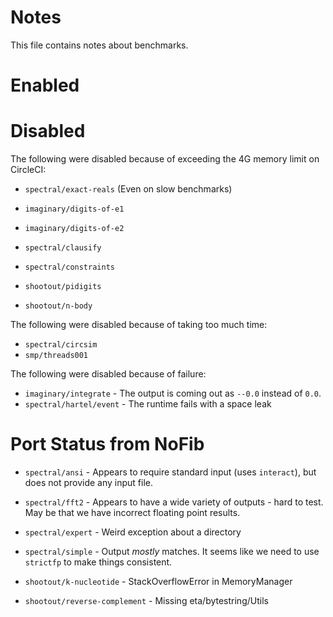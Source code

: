# Notes

This file contains notes about benchmarks.

# Enabled


# Disabled

The following were disabled because of exceeding the 4G memory limit on CircleCI:

- `spectral/exact-reals` (Even on slow benchmarks)

- `imaginary/digits-of-e1`
- `imaginary/digits-of-e2`
- `spectral/clausify`
- `spectral/constraints`
- `shootout/pidigits`
- `shootout/n-body`

The following were disabled because of taking too much time:

- `spectral/circsim`
- `smp/threads001`

The following were disabled because of failure:

- `imaginary/integrate` - The output is coming out as `--0.0` instead of `0.0`.
- `spectral/hartel/event` - The runtime fails with a space leak


# Port Status from NoFib

- `spectral/ansi` - Appears to require standard input (uses `interact`), but does not provide any input file.
- `spectral/fft2` - Appears to have a wide variety of outputs - hard to test. May be that we have incorrect floating point results.

- `spectral/expert` - Weird exception about a directory

- `spectral/simple` - Output *mostly* matches. It seems like we need to use `strictfp` to make things consistent.

- `shootout/k-nucleotide` - StackOverflowError in MemoryManager
- `shootout/reverse-complement` - Missing eta/bytestring/Utils
